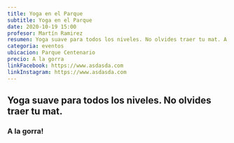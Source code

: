 ```yaml
---
title: Yoga en el Parque 
subtitle: Yoga en el Parque 
date: 2020-10-19 15:00
profesor: Martín Ramirez
resumen: Yoga suave para todos los niveles. No olvides traer tu mat. A la gorra!
categoria: eventos
ubicacion: Parque Centenario
precio: A la gorra
linkFacebook: https://www.asdasda.com
linkInstagram: https://www.asdasda.com
---
```

## Yoga suave para todos los niveles. No olvides traer tu mat. 
### A la gorra!